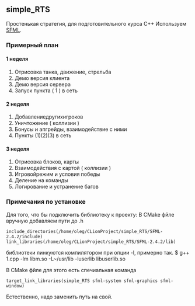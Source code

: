 ## simple_RTS
Простенькая стратегия, для подготовительного курса С++
Используем [SFML](https://www.sfml-dev.org/).

### Примерный план

#### 1 неделя
1. Отрисовка танка, движение, стрельба
2. Демо версия клиента
3. Демо версия сервера
4. Запуск пункта ( 1 ) в сеть

#### 2 неделя
1. Добавлениедругихигроков
2. Уничтожение ( коллизии )
3. Бонусы и апгрейды, взаимодействие с ними
4. Пункты (1)(2)(3) в сеть

#### 3 неделя
1. Отрисовка блоков, карты
2. Взаимодействия с картой ( коллизии )
3. Игровойрежим и условия победы
4. Деление на команды
5. Логирование и устранение багов

### Примечания по установке

Для того, что бы подключить библиотеку к проекту:
В CMake фйле вручную добавляем пути до .h
```
include_directories(/home/oleg/CLionProject/simple_RTS/SFML-2.4.2/include)
link_libraries(/home/oleg/CLionProject/simple_RTS/SFML-2.4.2/lib)
```
библиотеки линкуются компилятором при опции -l, примерно так. 
$ g++ 1.cpp -lm libm.so -L~/usr/lib -luserlib libuserlib.so

В CMake фйле для этого есть спечиальная команда
```
target_link_libraries(simple_RTS sfml-system sfml-graphics sfml-window)
```
Естественно, надо заменить путь на свой.
